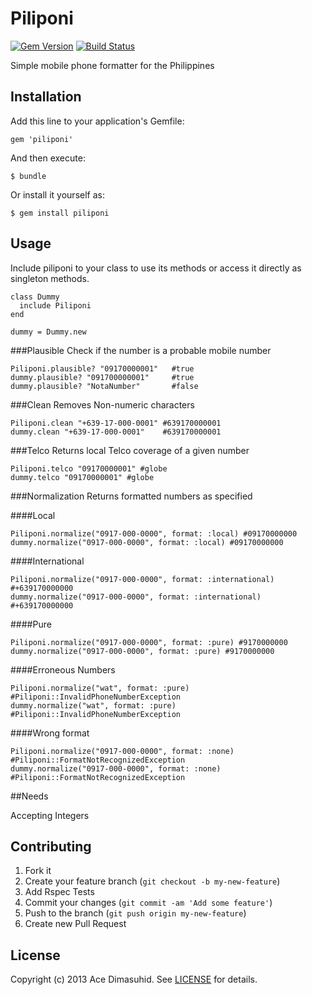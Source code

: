 # Piliponi

[![Gem Version](https://badge.fury.io/rb/piliponi.png)](http://badge.fury.io/rb/piliponi) [![Build Status](https://travis-ci.org/adimasuhid/piliponi.png?branch=master)](https://travis-ci.org/adimasuhid/piliponi)

Simple mobile phone formatter for the Philippines

## Installation

Add this line to your application's Gemfile:

    gem 'piliponi'

And then execute:

    $ bundle

Or install it yourself as:

    $ gem install piliponi

## Usage
Include piliponi to your class to use its methods or access it directly as singleton methods.

    class Dummy
      include Piliponi
    end

    dummy = Dummy.new


###Plausible
Check if the number is a probable mobile number

    Piliponi.plausible? "09170000001"   #true
    dummy.plausible? "091700000001"     #true
    dummy.plausible? "NotaNumber"       #false

###Clean
Removes Non-numeric characters

    Piliponi.clean "+639-17-000-0001" #639170000001
    dummy.clean "+639-17-000-0001"    #639170000001

###Telco
Returns local Telco coverage of a given number

    Piliponi.telco "09170000001" #globe
    dummy.telco "09170000001" #globe

###Normalization
Returns formatted numbers as specified

####Local

    Piliponi.normalize("0917-000-0000", format: :local) #09170000000
    dummy.normalize("0917-000-0000", format: :local) #09170000000

####International

    Piliponi.normalize("0917-000-0000", format: :international) #+639170000000
    dummy.normalize("0917-000-0000", format: :international) #+639170000000

####Pure

    Piliponi.normalize("0917-000-0000", format: :pure) #9170000000
    dummy.normalize("0917-000-0000", format: :pure) #9170000000

####Erroneous Numbers

    Piliponi.normalize("wat", format: :pure) #Piliponi::InvalidPhoneNumberException
    dummy.normalize("wat", format: :pure) #Piliponi::InvalidPhoneNumberException

####Wrong format

    Piliponi.normalize("0917-000-0000", format: :none) #Piliponi::FormatNotRecognizedException
    dummy.normalize("0917-000-0000", format: :none) #Piliponi::FormatNotRecognizedException

##Needs

Accepting Integers

## Contributing

1. Fork it
2. Create your feature branch (`git checkout -b my-new-feature`)
3. Add Rspec Tests
4. Commit your changes (`git commit -am 'Add some feature'`)
5. Push to the branch (`git push origin my-new-feature`)
6. Create new Pull Request

## License

Copyright (c) 2013 Ace Dimasuhid. See [LICENSE] for details.

[LICENSE]: http://github.com/adimasuhid/piliponi/blob/master/LICENSE.txt
